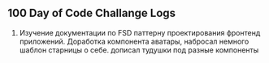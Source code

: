 ## 100 Day of Code Challange Logs
1. Изучение документации по FSD паттерну проектирования фронтенд приложений. Доработка компонента аватары, набросал немного шаблон старницы о себе. дописал тудушки под разные компоненты